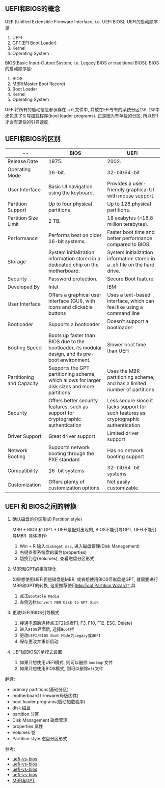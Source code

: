## UEFI和BIOS的概念


UEFI(Unified Extensible Firmware Interface,  i.e. UEFI BIOS), UEFI的启动顺序是:
1. UEFI
2. GPT(EFI Boot Loader)
3. Kernel
4. Operating System

BIOS(Basic Input-Output System, i.e. Legacy BIOS or traditional BIOS), 
BIOS的启动顺序是:
1. BIOS
2. MBR(Master Boot Record)
3. Boot Loader
4. Kernel
5. Operating System


UEFI将所有的启动信息都保存在`.efi`文件中, 并放在EFI专有的系统分区`ESP`. `ESP`中还包含了引导加载程序(boot loader programs). 正是因为有单独的分区, 所以EFI才会有更快的引导速度.



## UEFI和BIOS的区别


--|BIOS|UEFI
--|--|--
Release Date|1975.|2002.
Operating Mode|16-bit.|32-bit/64-bit.
User Interface|Basic UI navigation using the keyboard.|Provides a user-friendly graphical UI with mouse support.
Partition Support|Up to four physical partitions.|Up to 128 physical partitions.
Partition Size Limit|2 TB.|18 exabytes (~18.8 million terabytes).
Performance|Performs best on older 16-bit systems.|Faster boot time and better performance compared to BIOS.
Storage|System initialization information stored in a dedicated chip on the motherboard.|System initialization information stored in a .efi file on the hard drive.
Security|Password protection.|Secure Boot feature.
Developed By|Intel|IBM
User Interface|Offers a graphical user interface (GUI), with icons and clickable buttons|Uses a text-based interface, which can feel like using a command line
Bootloader|Supports a bootloader|Doesn’t support a bootloader
Booting Speed|Boots up faster than BIOS due to the bootloader, its modular design, and its pre-boot environment.|Slower boot time than UEFI
Partitioning and Capacity|Supports the GPT partitioning scheme, which allows for larger disk sizes and more partitions|Uses the MBR partitioning scheme, and has a limited number of partitions
Security|Offers better security features, such as support for cryptographic authentication|Less secure since it lacks support for such features as cryptographic authentication
Driver Support|Great driver support|Limited driver support
Network Booting|Supports network booting through the PXE standard|Has no network booting support
Compatibility|16-bit systems|32-bit/64-bit systems
Customization|Offers plenty of customization options|Not easily customizable


## UEFI 和 BIOS之间的转换
1. 确认磁盘的分区形式(Partition style)

    MBR + BIOS 和 GPT + UEFI是配对出现的, BIOS不能引导GPT, UEFI不能引导MBR. 具体操作:
    
    1. Win + R 输入`diskmgmt.msc`, 进入磁盘管理(Disk Management)
    2. 右键查看系统盘的属性(properties)
    3. 切换到卷(Volumes), 查看磁盘分区形式


2. MBR和GPT的相互转化

    如果想使用UEFI但是磁盘是MBR, 或者想使用BIOS但磁盘是GPT, 就需要进行MBR和GPT的转换, 这里推荐使用[MiniTool Partition Wizard](https://cdn2.minitool.com/?p=pw&e=pw-demo)工具.

    1. 点击`Bootable Media`
    2. 左侧边栏`Convert MBR Disk to GPT Disk `

3. 更改UEFI/BIOS引导模式

    1. 接通电源后连续点击F2(或者F1, F3, F10, F12, ESC, Delete)
    2. 进入`BIOS`界面后, 选择`Boot`栏
    3. 更改`UEFI/BIOS Boot Mode`为`Legacy`或`UEFI`
    4. 保存更改并重新启动

4. UEFI或BIOS的单模式设置
    1. 如果只想使用UEFI模式, 则可以删除 `bootmgr`文件
    2. 如果只想使用BIOS模式, 则可以删除`efi`文件



翻译:
- primary partitions(基础分区)
- motherboard firmware(母版固件)
- boot loader programs(启动加载程序)
- disk 磁盘
- partition 分区
- Disk Management 磁盘管理
- properties 属性
- Volumes 卷
- Partition style 磁盘分区形式

参考:
- [uefi-vs-bios](https://www.easeus.com/partition-manager-software/uefi-vs-bios.html)
- [uefi-vs-bios](https://www.partitionwizard.com/partitionmagic/uefi-vs-bios.html)
- [uefi-vs-bios](https://phoenixnap.com/kb/uefi-vs-bios)
- [uefi-vs-bios](https://history-computer.com/uefi-vs-bios/)
- [MBR与GPT](https://zhuanlan.zhihu.com/p/26098509)
